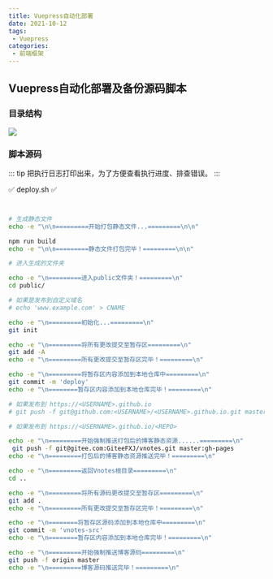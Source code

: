 ```yaml
---
title: Vuepress自动化部署
date: 2021-10-12
tags:
 - Vuepress
categories: 
 - 前端框架
---
```




## Vuepress自动化部署及备份源码脚本



### 目录结构

<img src="https://gitee.com/GiteeFXJ/picstore/raw/master/pics/20211012212846.png">



### 脚本源码

::: tip
把执行日志打印出来，为了方便查看执行进度、排查错误。
:::

:white_check_mark:  deploy.sh :white_check_mark:

```sh


# 生成静态文件
echo -e "\n\n=========开始打包静态文件...=========\n\n"

npm run build
echo -e "\n\n=========静态文件打包完毕！=========\n\n"

# 进入生成的文件夹

echo -e "\n=========进入public文件夹！=========\n"
cd public/

# 如果是发布到自定义域名
# echo 'www.example.com' > CNAME

echo -e "\n=========初始化...=========\n"
git init

echo -e "\n=========将所有更改提交至暂存区=========\n"
git add -A
echo -e "\n=========所有更改提交至暂存区完毕！=========\n"

echo -e "\n=========将暂存区内容添加到本地仓库中=========\n"
git commit -m 'deploy'
echo -e "\n========暂存区内容添加到本地仓库完毕！=========\n"

# 如果发布到 https://<USERNAME>.github.io
# git push -f git@github.com:<USERNAME>/<USERNAME>.github.io.git master

# 如果发布到 https://<USERNAME>.github.io/<REPO>

echo -e "\n=========开始强制推送打包后的博客静态资源......=========\n"
 git push -f git@gitee.com:GiteeFXJ/vnotes.git master:gh-pages
echo -e "\n=========打包后的博客静态资源推送完毕！=========\n"

echo -e "\n=========返回Vnotes根目录=========\n"
cd ..

echo -e "\n=========将所有源码更改提交至暂存区=========\n"
git add .
echo -e "\n=========所有更改提交至暂存区完毕！=========\n"

echo -e "\n========将暂存区源码添加到本地仓库中=========\n"
git commit -m 'vnotes-src'
echo -e "\n========暂存区内容添加到本地仓库完毕！=========\n"

echo -e "\n=========开始强制推送博客源码=========\n"
git push -f origin master
echo -e "\n=========博客源码推送完毕！=========\n"

```

